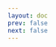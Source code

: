 ```yaml
---
layout: doc
prev: false
next: false
---
```


<CustomItemBox :item="{
  name: '制作图纸：军用长枪',
  icon: '/wiki/item/blueprint.png',
  type: '书籍',
  description: '',
  params: {
    stack: 1,
    durability: -1 
  },
  obtain: {
    found: [],
    npc: [],
    shop: [],
    gardening: []
  }
}" />
